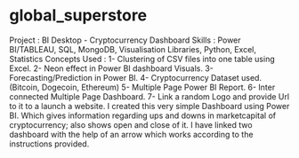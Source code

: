 # global_superstore
Project : BI Desktop - Cryptocurrency Dashboard Skills : Power BI/TABLEAU, SQL, MongoDB, Visualisation Libraries, Python, Excel, Statistics  Concepts Used :  1- Clustering of CSV files into one table using Excel. 2- Neon effect in Power BI dashboard Visuals. 3- Forecasting/Prediction in Power BI. 4- Cryptocurrency Dataset used. (Bitcoin, Dogecoin, Ethereum) 5- Multiple Page Power BI Report. 6- Inter connected Multiple Page Dashboard. 7- Link a random Logo and provide Url to it to a launch a website.   I created this very simple Dashboard using Power BI. Which gives information regarding ups and downs in marketcapital of cryptocurrency; also shows open and close of it. I have linked two dashboard with the help of an arrow which works according to the instructions provided.
